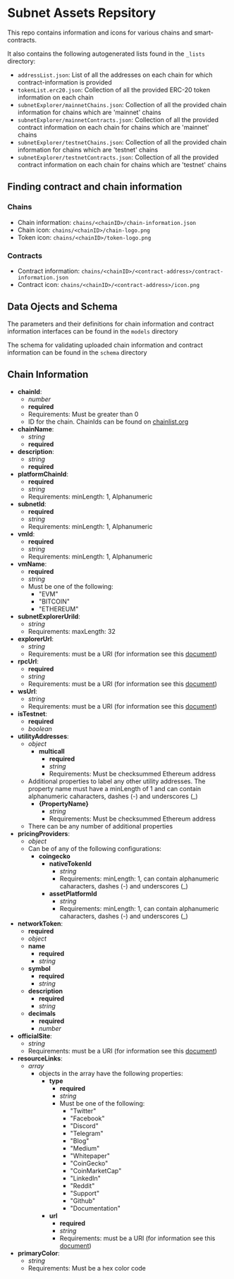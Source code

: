 # Subnet Assets Repsitory
This repo contains information and icons for various chains and smart-contracts.

It also contains the following autogenerated lists found in the `_lists` directory:
- `addressList.json`: List of all the addresses on each chain for which contract-information is provided
- `tokenList.erc20.json`: Collection of all the provided ERC-20 token information on each chain
- `subnetExplorer/mainnetChains.json`: Collection of all the provided chain information for chains which are 'mainnet' chains
- `subnetExplorer/mainnetContracts.json`: Collection of all the provided contract information on each chain for chains which are 'mainnet' chains
- `subnetExplorer/testnetChains.json`: Collection of all the provided chain information for chains which are 'testnet' chains
- `subnetExplorer/testnetContracts.json`: Collection of all the provided contract information on each chain for chains which are 'testnet' chains

## Finding contract and chain information

### Chains
- Chain information: `chains/<chainID>/chain-information.json`
- Chain icon: `chains/<chainID>/chain-logo.png`
- Token icon: `chains/<chainID>/token-logo.png`

### Contracts
- Contract information: `chains/<chainID>/<contract-address>/contract-information.json`
- Contract icon: `chains/<chainID>/<contract-address>/icon.png`

## Data Ojects and Schema
The parameters and their definitions for chain information and contract information interfaces can be found in the `models` directory

The schema for validating uploaded chain information and contract information can be found in the `schema` directory

## Chain Information
<!-- Add descriptions for each parameter -->
- **chainId**:
  - *number*
  - **required** 
  - Requirements: Must be greater than 0
  - ID for the chain. ChainIds can be found on [chainlist.org](https://chainlist.org/)
- **chainName**:
  - *string*
  - **required**
- **description**:
  - *string*
  - **required**
- **platformChainId**:
  - **required**
  - *string*
  - Requirements: minLength: 1, Alphanumeric
- **subnetId**:
  - **required**
  - *string*
  - Requirements: minLength: 1, Alphanumeric
- **vmId**:
  - **required**
  - *string*
  - Requirements: minLength: 1, Alphanumeric
- **vmName**:
  - **required**
  - *string*
  - Must be one of the following: 
    - "EVM"
    - "BITCOIN"
    - "ETHEREUM"
- **subnetExplorerUriId**:
  - *string*
  - Requirements: maxLength: 32
- **explorerUrl**:
  - *string*
  - Requirements: must be a URI (for information see this [document](https://datatracker.ietf.org/doc/html/rfc3986))
- **rpcUrl**:
  - **required**
  - *string*
  - Requirements: must be a URI (for information see this [document](https://datatracker.ietf.org/doc/html/rfc3986))
- **wsUrl**:
  - *string*
  - Requirements: must be a URI (for information see this [document](https://datatracker.ietf.org/doc/html/rfc3986))
- **isTestnet**:
  - **required**
  - *boolean*
- **utilityAddresses**:
  - *object*
    - **multicall**
      - **required**
      - *string*
      - Requirements: Must be checksummed Ethereum address 
  - Additional properties to label any other utility addresses. The property name must have a minLength of 1 and can contain alphanumeric caharacters, dashes (-) and underscores (_)
    - **{PropertyName}**
      - *string*
      - Requirements: Must be checksummed Ethereum address 
  - There can be any number of additional properties
- **pricingProviders**:
  - *object*
  - Can be of any of the following configurations:
    - **coingecko**
      - **nativeTokenId**
        - *string*
        - Requirements: minLength: 1, can contain alphanumeric caharacters, dashes (-) and underscores (_)
      - **assetPlatformId**
        - *string*
        - Requirements: minLength: 1, can contain alphanumeric caharacters, dashes (-) and underscores (_)
- **networkToken**:
  - **required**
  - *object*
  - **name**
    - **required**
    - *string*
  - **symbol**
    - **required**
    - *string*
  - **description**
    - **required**
    - *string*
  - **decimals**
    - **required** 
    - *number*
- **officialSite**:
  - *string*
  - Requirements: must be a URI (for information see this [document](https://datatracker.ietf.org/doc/html/rfc3986))
- **resourceLinks**:
  - *array*
    - objects in the array have the following properties:
      - **type**
        - **required**
        - *string*
        - Must be one of the following:
          - "Twitter"
          - "Facebook"
          - "Discord"
          - "Telegram"
          - "Blog"
          - "Medium"
          - "Whitepaper"
          - "CoinGecko"
          - "CoinMarketCap"
          - "LinkedIn"
          - "Reddit"
          - "Support"
          - "Github"
          - "Documentation"
      - **url**
        - **required**
        - *string*
        - Requirements: must be a URI (for information see this [document](https://datatracker.ietf.org/doc/html/rfc3986))
- **primaryColor**:
  - *string*
  - Requirements: Must be a hex color code